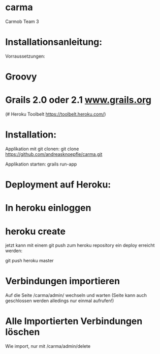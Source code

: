 carma
=====

Carmob Team 3

Installationsanleitung: 
========================
Vorraussetzungen:
# Groovy 
# Grails 2.0 oder 2.1 www.grails.org
(# Heroku Toolbelt https://toolbelt.heroku.com/) 

Installation:
=============
Applikation mit git clonen:
git clone https://github.com/andreasknoepfle/carma.git

Applikation starten: 
grails run-app 

Deployment auf Heroku:
======================
# In heroku einloggen
# heroku create

jetzt kann mit einem git push zum heroku repository ein deploy erreicht werden:

git push heroku master

Verbindungen importieren
=========================
Auf die Seite /carma/admin/ wechseln und warten (Seite kann auch geschlossen werden alledings nur einmal aufrufen!)

Alle Importierten Verbindungen löschen
================================
Wie import, nur mit /carma/admin/delete
